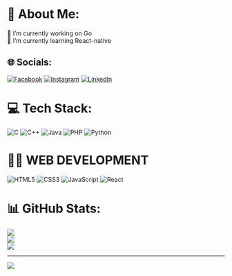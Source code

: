# 💫 About Me:
🔭 I’m currently working on Go <br>🌱 I’m currently learning React-native<br>


## 🌐 Socials:
[![Facebook](https://img.shields.io/badge/Facebook-%231877F2.svg?logo=Facebook&logoColor=white)](https://www.facebook.com/dileep.sajja.52/) [![Instagram](https://img.shields.io/badge/Instagram-%23E4405F.svg?logo=Instagram&logoColor=white)](https://instagram.com/_dileep__deepu) [![LinkedIn](https://img.shields.io/badge/LinkedIn-%230077B5.svg?logo=linkedin&logoColor=white)](https://www.linkedin.com/in/dileep-sajja-317832255/) 

# 💻 Tech Stack:
![C](https://img.shields.io/badge/c-%2300599C.svg?style=for-the-badge&logo=c&logoColor=white) ![C++](https://img.shields.io/badge/c++-%2300599C.svg?style=for-the-badge&logo=c%2B%2B&logoColor=white) ![Java](https://img.shields.io/badge/java-%23ED8B00.svg?style=for-the-badge&logo=java&logoColor=white) ![PHP](https://img.shields.io/badge/php-%23777BB4.svg?style=for-the-badge&logo=php&logoColor=white) ![Python](https://img.shields.io/badge/python-3670A0?style=for-the-badge&logo=python&logoColor=ffdd54)

# 🧑‍💻 WEB DEVELOPMENT 
![HTML5](https://img.shields.io/badge/html5-%23E34F26.svg?style=for-the-badge&logo=html5&logoColor=white) ![CSS3](https://img.shields.io/badge/css3-%231572B6.svg?style=for-the-badge&logo=css3&logoColor=white) ![JavaScript](https://img.shields.io/badge/javascript-%23323330.svg?style=for-the-badge&logo=javascript&logoColor=%23F7DF1E) ![React](https://img.shields.io/badge/react-%2320232a.svg?style=for-the-badge&logo=react&logoColor=%2361DAFB)

# 📊 GitHub Stats:
![](https://github-readme-stats.vercel.app/api?username=DILEEPSAJJA&theme=dark&hide_border=false&include_all_commits=false&count_private=false)<br/>
![](https://github-readme-streak-stats.herokuapp.com/?user=DILEEPSAJJA&theme=dark&hide_border=false)<br/>
![](https://github-readme-stats.vercel.app/api/top-langs/?username=DILEEPSAJJA&theme=dark&hide_border=false&include_all_commits=false&count_private=false&layout=compact)

---
[![](https://visitcount.itsvg.in/api?id=DILEEPSAJJA&icon=0&color=0)](https://visitcount.itsvg.in)

<!-- Proudly created with GPRM ( https://gprm.itsvg.in ) -->

<!---
DILEEPSAJJA/DILEEPSAJJA is a ✨ special ✨ repository because its `README.md` (this file) appears on your GitHub profile.
You can click the Preview link to take a look at your changes.
--->
